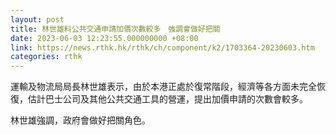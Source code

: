 ```yaml
---
layout: post
title: 林世雄料公共交通申請加價次數較多　強調會做好把關
date: 2023-06-03 12:23:55.000000000 +08:00
link: https://news.rthk.hk/rthk/ch/component/k2/1703364-20230603.htm
categories: rthk
---
```


運輸及物流局局長林世雄表示，由於本港正處於復常階段，經濟等各方面未完全恢復，估計巴士公司及其他公共交通工具的營運，提出加價申請的次數會較多。

林世雄強調，政府會做好把關角色。

